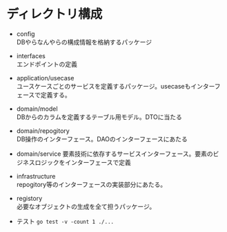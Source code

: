 # ディレクトリ構成

* config  
  DBやらなんやらの構成情報を格納するパッケージ
* interfaces  
  エンドポイントの定義
* application/usecase  
  ユースケースごとのサービスを定義するパッケージ。usecaseもインターフェースで定義する。
* domain/model  
  DBからのカラムを定義するテーブル用モデル。DTOに当たる
* domain/repogitory  
  DB操作のインターフェース。DAOのインターフェースにあたる
* domain/service
  要素技術に依存するサービスインターフェース。要素のビジネスロジックをインターフェースで定義
* infrastructure  
  repogitory等のインターフェースの実装部分にあたる。
* registory  
  必要なオブジェクトの生成を全て担うパッケージ。

* テスト
  `go test -v -count 1 ./...`
  